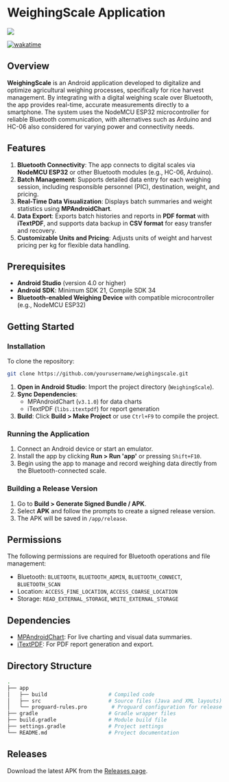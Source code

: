 # WeighingScale Application

<img src="https://dikhimartin.vercel.app/assets/img/portfolio/paradigm-scales/logo.svg">

[![wakatime](https://wakatime.com/badge/user/6107bfd2-2e56-4e0a-b828-3e2ef709217d/project/9394bb88-21f9-4a45-82a3-9fcd6a4cd593.svg)](https://wakatime.com/@6107bfd2-2e56-4e0a-b828-3e2ef709217d/projects/xcuvhnfvba)

## Overview

**WeighingScale** is an Android application developed to digitalize and optimize agricultural weighing processes, specifically for rice harvest management. By integrating with a digital weighing scale over Bluetooth, the app provides real-time, accurate measurements directly to a smartphone. The system uses the NodeMCU ESP32 microcontroller for reliable Bluetooth communication, with alternatives such as Arduino and HC-06 also considered for varying power and connectivity needs.

## Features

1. **Bluetooth Connectivity**: The app connects to digital scales via **NodeMCU ESP32** or other Bluetooth modules (e.g., HC-06, Arduino).
2. **Batch Management**: Supports detailed data entry for each weighing session, including responsible personnel (PIC), destination, weight, and pricing.
3. **Real-Time Data Visualization**: Displays batch summaries and weight statistics using **MPAndroidChart**.
4. **Data Export**: Exports batch histories and reports in **PDF format** with **iTextPDF**, and supports data backup in **CSV format** for easy transfer and recovery.
5. **Customizable Units and Pricing**: Adjusts units of weight and harvest pricing per kg for flexible data handling.

## Prerequisites

- **Android Studio** (version 4.0 or higher)
- **Android SDK**: Minimum SDK 21, Compile SDK 34
- **Bluetooth-enabled Weighing Device** with compatible microcontroller (e.g., NodeMCU ESP32)

## Getting Started

### Installation

To clone the repository:

```bash
git clone https://github.com/yourusername/weighingscale.git
```

1. **Open in Android Studio**: Import the project directory (`WeighingScale`).
2. **Sync Dependencies**:
   - MPAndroidChart (`v3.1.0`) for data charts
   - iTextPDF (`libs.itextpdf`) for report generation
3. **Build**: Click **Build > Make Project** or use `Ctrl+F9` to compile the project.

### Running the Application

1. Connect an Android device or start an emulator.
2. Install the app by clicking **Run > Run 'app'** or pressing `Shift+F10`.
3. Begin using the app to manage and record weighing data directly from the Bluetooth-connected scale.

### Building a Release Version

1. Go to **Build > Generate Signed Bundle / APK**.
2. Select **APK** and follow the prompts to create a signed release version.
3. The APK will be saved in `/app/release`.

## Permissions

The following permissions are required for Bluetooth operations and file management:

- Bluetooth: `BLUETOOTH`, `BLUETOOTH_ADMIN`, `BLUETOOTH_CONNECT`, `BLUETOOTH_SCAN`
- Location: `ACCESS_FINE_LOCATION`, `ACCESS_COARSE_LOCATION`
- Storage: `READ_EXTERNAL_STORAGE`, `WRITE_EXTERNAL_STORAGE`

## Dependencies

- [MPAndroidChart](https://github.com/PhilJay/MPAndroidChart): For live charting and visual data summaries.
- [iTextPDF](https://github.com/itext/itextpdf): For PDF report generation and export.

## Directory Structure

```bash
.
├── app
│   ├── build                    # Compiled code
│   ├── src                      # Source files (Java and XML layouts)
│   └── proguard-rules.pro        # Proguard configuration for release
├── gradle                       # Gradle wrapper files
├── build.gradle                 # Module build file
├── settings.gradle              # Project settings
└── README.md                    # Project documentation
```

## Releases

Download the latest APK from the [Releases page](https://github.com/dikhimartin/WeighingScaleApp/releases).